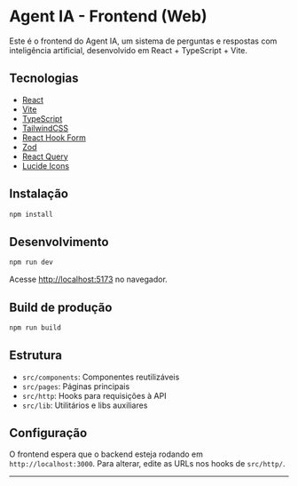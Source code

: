 # Agent IA - Frontend (Web)

Este é o frontend do Agent IA, um sistema de perguntas e respostas com inteligência artificial, desenvolvido em React + TypeScript + Vite.

## Tecnologias

- [React](https://react.dev/)
- [Vite](https://vitejs.dev/)
- [TypeScript](https://www.typescriptlang.org/)
- [TailwindCSS](https://tailwindcss.com/)
- [React Hook Form](https://react-hook-form.com/)
- [Zod](https://zod.dev/)
- [React Query](https://tanstack.com/query/latest)
- [Lucide Icons](https://lucide.dev/)

## Instalação

```sh
npm install
```

## Desenvolvimento

```sh
npm run dev
```

Acesse [http://localhost:5173](http://localhost:5173) no navegador.

## Build de produção

```sh
npm run build
```

## Estrutura

- `src/components`: Componentes reutilizáveis
- `src/pages`: Páginas principais
- `src/http`: Hooks para requisições à API
- `src/lib`: Utilitários e libs auxiliares

## Configuração

O frontend espera que o backend esteja rodando em `http://localhost:3000`. Para alterar, edite as URLs nos hooks de `src/http/`.

---
